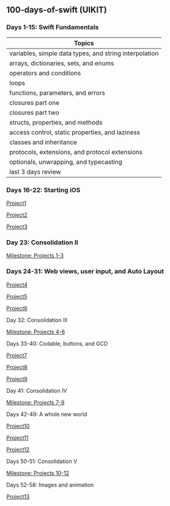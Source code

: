 ## 100-days-of-swift (UIKIT)

### Days 1-15: Swift Fundamentals 

| Topics                                                 |
|--------------------------------------------------------|
| variables, simple data types, and string interpolation |
| arrays, dictionaries, sets, and enums                  |
| operators and conditions                               |
| loops                                                  |
| functions, parameters, and errors                      |
| closures part one                                      |
| closures part two                                      |
| structs, properties, and methods                       |
| access control, static properties, and laziness        |
| classes and inheritance                                |
| protocols, extensions, and protocol extensions         |
| optionals, unwrapping, and typecasting                 |
| last 3 days review                                     |

### Days 16-22: Starting iOS
[Project1](https://github.com/tareqalhammoodi/100-days-of-swift/tree/master/Project1) 

[Project2](https://github.com/tareqalhammoodi/100-days-of-swift/tree/master/Project2) 

[Project3](https://github.com/tareqalhammoodi/100-days-of-swift/tree/master/Project3) 

### Day 23: Consolidation II
[Milestone: Projects 1-3](https://github.com/tareqalhammoodi/100-days-of-swift/tree/master/Milestone-Projects%201-3) 

### Days 24-31: Web views, user input, and Auto Layout
[Project4](https://github.com/tareqalhammoodi/100-days-of-swift/tree/master/Project4) 

[Project5](https://github.com/tareqalhammoodi/100-days-of-swift/tree/master/Project5) 

[Project6](https://github.com/tareqalhammoodi/100-days-of-swift/tree/master/Project6) 

Day 32: Consolidation III

[Milestone: Projects 4-6](https://github.com/tareqalhammoodi/100-days-of-swift/tree/master/Milestone-Projects%204-6) 

Days 33-40: Codable, buttons, and GCD

[Project7](https://github.com/tareqalhammoodi/100-days-of-swift/tree/master/Project7) 

[Project8](https://github.com/tareqalhammoodi/100-days-of-swift/tree/master/Project8) 

[Project9](https://github.com/tareqalhammoodi/100-days-of-swift/tree/master/Project9) 

Day 41: Consolidation IV

[Milestone: Projects 7-9](https://github.com/tareqalhammoodi/100-days-of-swift/tree/master/Milestone-Projects%207-9) 

Days 42-49: A whole new world

[Project10](https://github.com/tareqalhammoodi/100-days-of-swift/tree/master/Project10) 

[Project11](https://github.com/tareqalhammoodi/100-days-of-swift/tree/master/Project11)

[Project12](https://github.com/tareqalhammoodi/100-days-of-swift/tree/master/Project12)

Days 50-51: Consolidation V

[Milestone: Projects 10-12](https://github.com/tareqalhammoodi/100-days-of-swift/tree/master/Milestone-Projects%2010-12) 

Days 52-58: Images and animation

[Project13](https://github.com/tareqalhammoodi/100-days-of-swift/tree/master/Project13)

